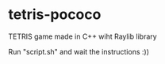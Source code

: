 # tetris-pococo

TETRIS game made in C++ wiht Raylib library


Run "script.sh" and wait the instructions :))

